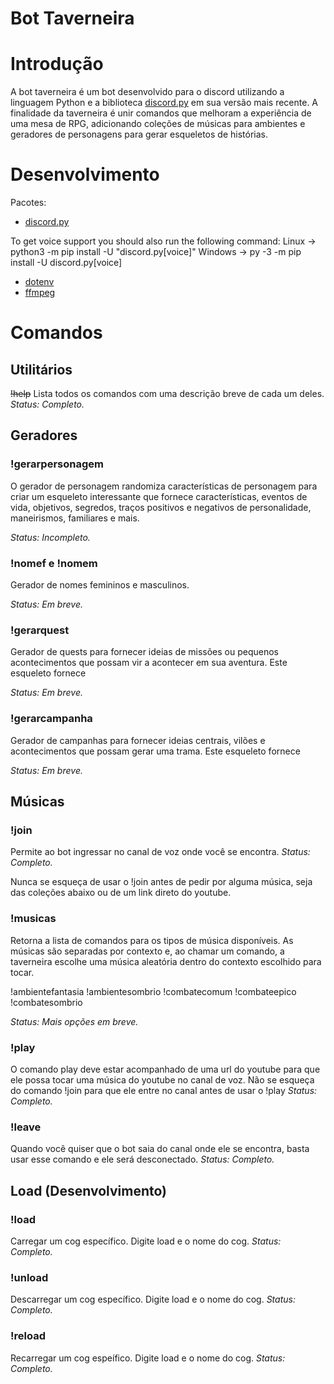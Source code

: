 # Bot Taverneira

# Introdução

A bot taverneira é um bot desenvolvido para o discord utilizando a linguagem Python e a biblioteca [discord.py](https://discordpy.readthedocs.io/en/stable/) em sua versão mais recente. A finalidade da taverneira é unir comandos que melhoram a experiência de uma mesa de RPG, adicionando coleções de músicas para ambientes e geradores de personagens para gerar esqueletos de histórias. 

# Desenvolvimento

Pacotes:

- [discord.py](https://pypi.org/project/discord.py/)

To get voice support you should also run the following command:
Linux -> python3 -m pip install -U "discord.py[voice]"
Windows -> py -3 -m pip install -U discord.py[voice]

- [dotenv](https://pypi.org/project/python-dotenv/)
- [ffmpeg](https://pypi.org/project/ffmpeg/)

# Comandos

## Utilitários

~~!help~~
Lista todos os comandos com uma descrição breve de cada um deles.
*Status: Completo.*

## Geradores

### !gerarpersonagem

O gerador de personagem randomiza características de personagem para criar um esqueleto interessante que fornece características, eventos de vida, objetivos, segredos, traços positivos e negativos de personalidade, maneirismos, familiares e mais. 

*Status: Incompleto.* 

### !nomef e !nomem

Gerador de nomes femininos e masculinos.

*Status: Em breve.* 

### !gerarquest

Gerador de quests para fornecer ideias de missões ou pequenos acontecimentos que possam vir a acontecer em sua aventura. Este esqueleto fornece 

*Status: Em breve.*

### !gerarcampanha

Gerador de campanhas para fornecer ideias centrais, vilões e acontecimentos que possam gerar uma trama. Este esqueleto fornece 

*Status: Em breve.*

## Músicas

### !join

Permite ao bot ingressar no canal de voz onde você se encontra. 
*Status: Completo.*

Nunca se esqueça de usar o !join antes de pedir por alguma música, seja das coleções abaixo ou de um link direto do youtube.

### !musicas

Retorna a lista de comandos para os tipos de música disponíveis. As músicas são separadas por contexto e, ao chamar um comando, a taverneira escolhe uma música aleatória dentro do contexto escolhido para tocar. 

!ambientefantasia
!ambientesombrio
!combatecomum
!combateepico
!combatesombrio  

*Status: Mais opções em breve.* 

### !play

O comando play deve estar acompanhado de uma url do youtube para que ele possa tocar uma música do youtube no canal de voz. Não se esqueça do comando !join para que ele entre no canal antes de usar o !play
*Status: Completo.*

### !leave

Quando você quiser que o bot saia do canal onde ele se encontra, basta usar esse comando e ele será desconectado.
*Status: Completo.*

## Load (Desenvolvimento)

### !load

Carregar um cog específico. Digite load e o nome do cog.
*Status: Completo.*

### !unload

Descarregar um cog específico. Digite load e o nome do cog. 
*Status: Completo.*

### !reload

Recarregar um cog espeífico. Digite load e o nome do cog.
*Status: Completo.*
